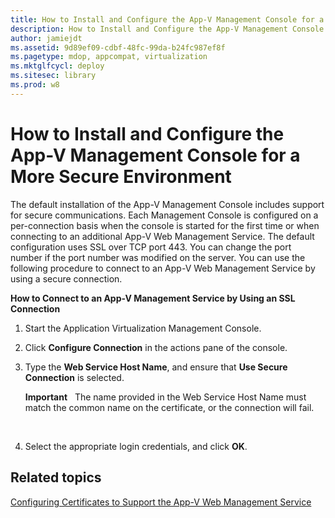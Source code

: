 ```yaml
---
title: How to Install and Configure the App-V Management Console for a More Secure Environment
description: How to Install and Configure the App-V Management Console for a More Secure Environment
author: jamiejdt
ms.assetid: 9d89ef09-cdbf-48fc-99da-b24fc987ef8f
ms.pagetype: mdop, appcompat, virtualization
ms.mktglfcycl: deploy
ms.sitesec: library
ms.prod: w8
---
```



# How to Install and Configure the App-V Management Console for a More Secure Environment


The default installation of the App-V Management Console includes support for secure communications. Each Management Console is configured on a per-connection basis when the console is started for the first time or when connecting to an additional App-V Web Management Service. The default configuration uses SSL over TCP port 443. You can change the port number if the port number was modified on the server. You can use the following procedure to connect to an App-V Web Management Service by using a secure connection.

**How to Connect to an App-V Management Service by Using an SSL Connection**

1.  Start the Application Virtualization Management Console.

2.  Click **Configure Connection** in the actions pane of the console.

3.  Type the **Web Service Host Name**, and ensure that **Use Secure Connection** is selected.

    **Important**  
    The name provided in the Web Service Host Name must match the common name on the certificate, or the connection will fail.

     

4.  Select the appropriate login credentials, and click **OK**.

## Related topics


[Configuring Certificates to Support the App-V Web Management Service](configuring-certificates-to-support-the-app-v-web-management-service.md)

 

 





